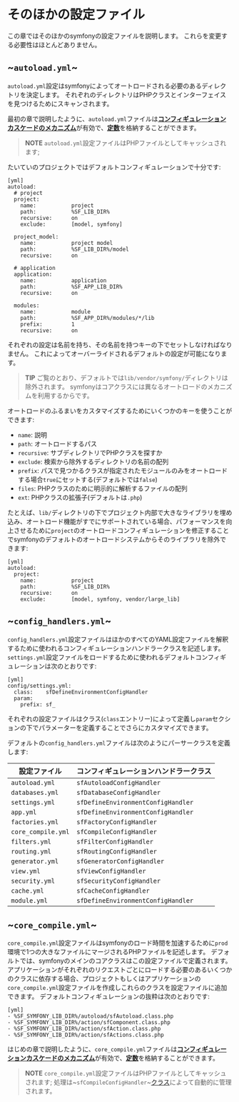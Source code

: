 そのほかの設定ファイル
======================

この章ではそのほかのsymfonyの設定ファイルを説明します。
これらを変更する必要性はほとんどありません。

~`autoload.yml`~
----------------

`autoload.yml`設定はsymfonyによってオートロードされる必要のあるディレクトリを決定します。
それぞれのディレクトリはPHPクラスとインターフェイスを見つけるためにスキャンされます。

最初の章で説明したように、`autoload.yml`ファイルは[**コンフィギュレーションカスケードのメカニズム**](#chapter_03_configuration_cascade)が有効で、[**定数**](#chapter_03_constants)を格納することができます。

>**NOTE**
>`autoload.yml`設定ファイルはPHPファイルとしてキャッシュされます; 

たいていのプロジェクトではデフォルトコンフィギュレーションで十分です:

    [yml]
    autoload:
      # project
      project:
        name:           project
        path:           %SF_LIB_DIR%
        recursive:      on
        exclude:        [model, symfony]

      project_model:
        name:           project model
        path:           %SF_LIB_DIR%/model
        recursive:      on

      # application
      application:
        name:           application
        path:           %SF_APP_LIB_DIR%
        recursive:      on

      modules:
        name:           module
        path:           %SF_APP_DIR%/modules/*/lib
        prefix:         1
        recursive:      on

それぞれの設定は名前を持ち、その名前を持つキーの下でセットしなければなりません。
これによってオーバーライドされるデフォルトの設定が可能になります。

>**TIP**
>ご覧のとおり、デフォルトでは`lib/vendor/symfony/`ディレクトリは除外されます。
>symfonyはコアクラスには異なるオートロードのメカニズムを利用するからです。

オートロードのふるまいをカスタマイズするためにいくつかのキーを使うことができます:

 * `name`: 説明
 * `path`: オートロードするパス
 * `recursive`: サブディレクトリでPHPクラスを探すか
 * `exclude`: 検索から除外するディレクトリの名前の配列
 * `prefix`: パスで見つかるクラスが指定されたモジュールのみをオートロードする場合`true`にセットする(デフォルトでは`false`)
 * `files`: PHPクラスのために明示的に解析するファイルの配列
 * `ext`: PHPクラスの拡張子(デフォルトは`.php`)

たとえば、`lib/`ディレクトリの下でプロジェクト内部で大きなライブラリを埋め込み、オートロード機能がすでにサポートされている場合、パフォーマンスを向上させるために`project`のオートロードコンフィギュレーションを修正することでsymfonyのデフォルトのオートロードシステムからそのライブラリを除外できます:

    [yml]
    autoload:
      project:
        name:           project
        path:           %SF_LIB_DIR%
        recursive:      on
        exclude:        [model, symfony, vendor/large_lib]

~`config_handlers.yml`~
-----------------------

`config_handlers.yml`設定ファイルはほかのすべてのYAML設定ファイルを解釈するために使われるコンフィギュレーションハンドラークラスを記述します。
`settings.yml`設定ファイルをロードするために使われるデフォルトコンフィギュレーションは次のとおりです:

    [yml]
    config/settings.yml:
      class:    sfDefineEnvironmentConfigHandler
      param:
        prefix: sf_

それぞれの設定ファイルはクラス(`class`エントリー)によって定義し`param`セクションの下でパラメーターを定義することでさらにカスタマイズできます。

デフォルトの`config_handlers.yml`ファイルは次のようにパーサークラスを定義します:

 | 設定ファイル       | コンフィギュレーションハンドラークラス |
 | ------------------ | -------------------------------------- |
 | `autoload.yml`     | `sfAutoloadConfigHandler`              |
 | `databases.yml`    | `sfDatabaseConfigHandler`              |
 | `settings.yml`     | `sfDefineEnvironmentConfigHandler`     |
 | `app.yml`          | `sfDefineEnvironmentConfigHandler`     |
 | `factories.yml`    | `sfFactoryConfigHandler`               |
 | `core_compile.yml` | `sfCompileConfigHandler`               |
 | `filters.yml`      | `sfFilterConfigHandler`                |
 | `routing.yml`      | `sfRoutingConfigHandler`               |
 | `generator.yml`    | `sfGeneratorConfigHandler`             |
 | `view.yml`         | `sfViewConfigHandler`                  |
 | `security.yml`     | `sfSecurityConfigHandler`              |
 | `cache.yml`        | `sfCacheConfigHandler`                 |
 | `module.yml`       | `sfDefineEnvironmentConfigHandler`     |

~`core_compile.yml`~
--------------------

`core_compile.yml`設定ファイルはsymfonyのロード時間を加速するために`prod`環境で1つの大きなファイルにマージされるPHPファイルを記述します。
デフォルトでは、symfonyのメインのコアクラスはこの設定ファイルで定義されます。
アプリケーションがそれぞれのリクエストごとにロードする必要のあるいくつかのクラスに依存する場合、プロジェクトもしくはアプリケーションの`core_compile.yml`設定ファイルを作成しこれらのクラスを設定ファイルに追加できます。
デフォルトコンフィギュレーションの抜粋は次のとおりです:

    [yml]
    - %SF_SYMFONY_LIB_DIR%/autoload/sfAutoload.class.php
    - %SF_SYMFONY_LIB_DIR%/action/sfComponent.class.php
    - %SF_SYMFONY_LIB_DIR%/action/sfAction.class.php
    - %SF_SYMFONY_LIB_DIR%/action/sfActions.class.php

はじめの章で説明したように、`core_compile.yml`ファイルは[**コンフィギュレーションカスケードのメカニズム**](#chapter_03_configuration_cascade)が有効で、[**定数**](#chapter_03_constants)を格納することができます。

>**NOTE**
>`core_compile.yml`設定ファイルはPHPファイルとしてキャッシュされます; 
>処理は~`sfCompileConfigHandler`~[クラス](#chapter_14_config_handlers_yml)によって自動的に管理されます。
